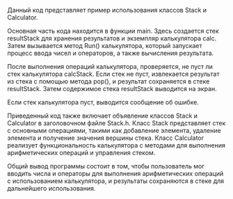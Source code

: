 Данный код представляет пример использования классов Stack и Calculator.

Основная часть кода находится в функции main. Здесь создается стек resultStack для хранения результатов и экземпляр 
калькулятора calc. Затем вызывается метод Run() калькулятора, который запускает процесс ввода чисел и операторов, а 
также вычисления результата.

После выполнения операций калькулятора, проверяется, не пуст ли стек калькулятора calcStack. Если стек не пуст, 
извлекается результат из стека с помощью метода pop(), и результат сохраняется в стеке resultStack. Затем содержимое 
стека resultStack выводится на экран.

Если стек калькулятора пуст, выводится сообщение об ошибке.

Приведенный код также включает объявление классов Stack и Calculator в заголовочном файле Stack.h. Класс Stack 
представляет стек с основными операциями, такими как добавление элемента, удаление элемента и получение значения 
вершины стека. Класс Calculator реализует функциональность калькулятора с методами для выполнения арифметических 
операций и управления стеком.

Общий вывод программы состоит в том, чтобы пользователь мог вводить числа и операторы для выполнения арифметических 
операций с использованием калькулятора, и результаты сохраняются в стеке для дальнейшего использования.